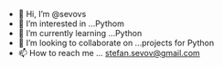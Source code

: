 - 👋 Hi, I’m @sevovs
- 👀 I’m interested in ...Pythom
- 🌱 I’m currently learning ...Python
- 💞️ I’m looking to collaborate on ...projects for Python
- 📫 How to reach me ... stefan.sevov@gmail.com

<!---
sevovs/sevovs is a ✨ special ✨ repository because its `README.md` (this file) appears on your GitHub profile.
You can click the Preview link to take a look at your changes.
--->
